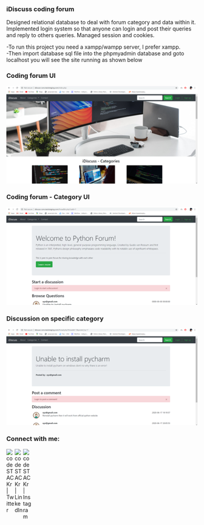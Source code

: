 ### iDiscuss coding forum
Designed relational database to deal with forum category and data within it. Implemented login system so that anyone can login and post their queries and reply to others queries. Managed session and cookies.

-To run this project you need a xampp/wampp server, I prefer xampp. <br />
-Then import database sql file into the phpmyadmin database and goto localhost you will see the site running as shown below

### Coding forum UI
<img alt="project UI" width="900px" src="https://github.com/adityaadhaygude/Coding-forum/blob/master/Screenshot%20(136).png" />

### Coding forum - Category UI
<img alt="project UI" width="900px" src="https://github.com/adityaadhaygude/Coding-forum/blob/master/Screenshot%20(137).png" />

### Discussion on specific category
<img alt="project UI" width="900px" src="https://github.com/adityaadhaygude/Coding-forum/blob/master/Screenshot%20(138).png" />


### Connect with me:
[<img align="left" alt="codeSTACKr | Twitter" width="22px" src="https://cdn.jsdelivr.net/npm/simple-icons@v3/icons/twitter.svg" />][twitter]
[<img align="left" alt="codeSTACKr | LinkedIn" width="22px" src="https://cdn.jsdelivr.net/npm/simple-icons@v3/icons/linkedin.svg" />][linkedin]
[<img align="left" alt="codeSTACKr | Instagram" width="22px" src="https://cdn.jsdelivr.net/npm/simple-icons@v3/icons/instagram.svg" />][instagram]

[twitter]: https://twitter.com/aditya_dhaygude
[linkedin]: https://www.linkedin.com/in/aditya-dhaygude/
[instagram]: https://www.instagram.com/adityadhaygude/

